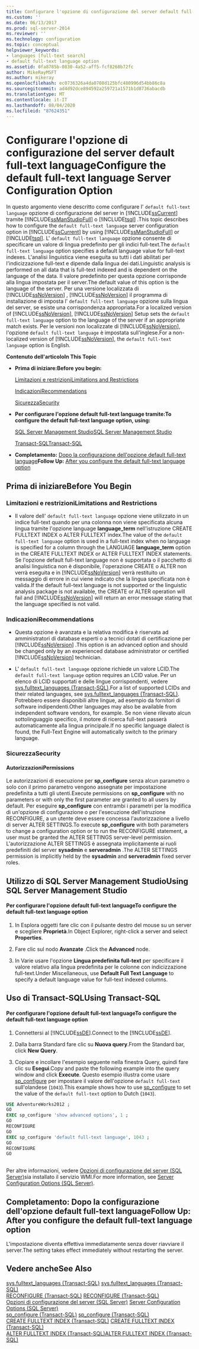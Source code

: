 ```yaml
---
title: Configurare l'opzione di configurazione del server default full-text language | Microsoft Docs
ms.custom: ''
ms.date: 06/13/2017
ms.prod: sql-server-2014
ms.reviewer: ''
ms.technology: configuration
ms.topic: conceptual
helpviewer_keywords:
- languages [full-text search]
- default full-text language option
ms.assetid: 0fa8785b-0830-4a52-aff5-fcf8268b72fc
author: MikeRayMSFT
ms.author: mikeray
ms.openlocfilehash: ec0736326a4da0708d125bfc480996d54bb86c8a
ms.sourcegitcommit: ad4d92dce894592a259721a1571b1d8736abacdb
ms.translationtype: MT
ms.contentlocale: it-IT
ms.lasthandoff: 08/04/2020
ms.locfileid: "87624351"
---
```

# <a name="configure-the-default-full-text-language-server-configuration-option"></a><span data-ttu-id="518a7-102">Configurare l'opzione di configurazione del server default full-text language</span><span class="sxs-lookup"><span data-stu-id="518a7-102">Configure the default full-text language Server Configuration Option</span></span>
  <span data-ttu-id="518a7-103">In questo argomento viene descritto come configurare l' `default full-text language` opzione di configurazione del server in [!INCLUDE[ssCurrent](../../includes/sscurrent-md.md)] tramite [!INCLUDE[ssManStudioFull](../../includes/ssmanstudiofull-md.md)] o [!INCLUDE[tsql](../../includes/tsql-md.md)] .</span><span class="sxs-lookup"><span data-stu-id="518a7-103">This topic describes how to configure the `default full-text language` server configuration option in [!INCLUDE[ssCurrent](../../includes/sscurrent-md.md)] by using [!INCLUDE[ssManStudioFull](../../includes/ssmanstudiofull-md.md)] or [!INCLUDE[tsql](../../includes/tsql-md.md)].</span></span> <span data-ttu-id="518a7-104">L' `default full-text language` opzione consente di specificare un valore di lingua predefinito per gli indici full-text.</span><span class="sxs-lookup"><span data-stu-id="518a7-104">The `default full-text language` option specifies a default language value for full-text indexes.</span></span> <span data-ttu-id="518a7-105">L'analisi linguistica viene eseguita su tutti i dati abilitati per l'indicizzazione full-text e dipende dalla lingua dei dati.</span><span class="sxs-lookup"><span data-stu-id="518a7-105">Linguistic analysis is performed on all data that is full-text indexed and is dependent on the language of the data.</span></span> <span data-ttu-id="518a7-106">Il valore predefinito per questa opzione corrisponde alla lingua impostata per il server.</span><span class="sxs-lookup"><span data-stu-id="518a7-106">The default value of this option is the language of the server.</span></span> <span data-ttu-id="518a7-107">Per una versione localizzata di [!INCLUDE[ssNoVersion](../../includes/ssnoversion-md.md)] , [!INCLUDE[ssNoVersion](../../includes/ssnoversion-md.md)] il programma di installazione di imposta l' `default full-text language` opzione sulla lingua del server, se esiste una corrispondenza appropriata.</span><span class="sxs-lookup"><span data-stu-id="518a7-107">For a localized version of [!INCLUDE[ssNoVersion](../../includes/ssnoversion-md.md)], [!INCLUDE[ssNoVersion](../../includes/ssnoversion-md.md)] Setup sets the `default full-text language` option to the language of the server if an appropriate match exists.</span></span> <span data-ttu-id="518a7-108">Per le versioni non localizzate di [!INCLUDE[ssNoVersion](../../includes/ssnoversion-md.md)], l'opzione `default full-text language` è impostata sull'inglese.</span><span class="sxs-lookup"><span data-stu-id="518a7-108">For a non-localized version of [!INCLUDE[ssNoVersion](../../includes/ssnoversion-md.md)], the `default full-text language` option is English.</span></span>  
  
 <span data-ttu-id="518a7-109">**Contenuto dell'articolo**</span><span class="sxs-lookup"><span data-stu-id="518a7-109">**In This Topic**</span></span>  
  
-   <span data-ttu-id="518a7-110">**Prima di iniziare:**</span><span class="sxs-lookup"><span data-stu-id="518a7-110">**Before you begin:**</span></span>  
  
     [<span data-ttu-id="518a7-111">Limitazioni e restrizioni</span><span class="sxs-lookup"><span data-stu-id="518a7-111">Limitations and Restrictions</span></span>](#Restrictions)  
  
     [<span data-ttu-id="518a7-112">Indicazioni</span><span class="sxs-lookup"><span data-stu-id="518a7-112">Recommendations</span></span>](#Recommendations)  
  
     [<span data-ttu-id="518a7-113">Sicurezza</span><span class="sxs-lookup"><span data-stu-id="518a7-113">Security</span></span>](#Security)  
  
-   <span data-ttu-id="518a7-114">**Per configurare l'opzione default full-text language tramite:**</span><span class="sxs-lookup"><span data-stu-id="518a7-114">**To configure the default full-text language option, using:**</span></span>  
  
     [<span data-ttu-id="518a7-115">SQL Server Management Studio</span><span class="sxs-lookup"><span data-stu-id="518a7-115">SQL Server Management Studio</span></span>](#SSMSProcedure)  
  
     [<span data-ttu-id="518a7-116">Transact-SQL</span><span class="sxs-lookup"><span data-stu-id="518a7-116">Transact-SQL</span></span>](#TsqlProcedure)  
  
-   <span data-ttu-id="518a7-117">**Completamento:**  [Dopo la configurazione dell'opzione default full-text language](#FollowUp)</span><span class="sxs-lookup"><span data-stu-id="518a7-117">**Follow Up:**  [After you configure the default full-text language option](#FollowUp)</span></span>  
  
##  <a name="before-you-begin"></a><a name="BeforeYouBegin"></a> <span data-ttu-id="518a7-118">Prima di iniziare</span><span class="sxs-lookup"><span data-stu-id="518a7-118">Before You Begin</span></span>  
  
###  <a name="limitations-and-restrictions"></a><a name="Restrictions"></a> <span data-ttu-id="518a7-119">Limitazioni e restrizioni</span><span class="sxs-lookup"><span data-stu-id="518a7-119">Limitations and Restrictions</span></span>  
  
-   <span data-ttu-id="518a7-120">Il valore dell' `default full-text language` opzione viene utilizzato in un indice full-text quando per una colonna non viene specificata alcuna lingua tramite l'opzione language **language_term** nell'istruzione CREATE FULLTEXT INDEX o ALTER FULLTEXT index.</span><span class="sxs-lookup"><span data-stu-id="518a7-120">The value of the `default full-text language` option is used in a full-text index when no language is specified for a column through the LANGUAGE **language_term** option in the CREATE FULLTEXT INDEX or ALTER FULLTEXT INDEX statements.</span></span> <span data-ttu-id="518a7-121">Se l'opzione default full-text language non è supportata o il pacchetto di analisi linguistica non è disponibile, l'operazione CREATE o ALTER non verrà eseguita e in [!INCLUDE[ssNoVersion](../../includes/ssnoversion-md.md)] verrà restituito un messaggio di errore in cui viene indicato che la lingua specificata non è valida.</span><span class="sxs-lookup"><span data-stu-id="518a7-121">If the default full-text language is not supported or the linguistic analysis package is not available, the CREATE or ALTER operation will fail and [!INCLUDE[ssNoVersion](../../includes/ssnoversion-md.md)] will return an error message stating that the language specified is not valid.</span></span>  
  
###  <a name="recommendations"></a><a name="Recommendations"></a> <span data-ttu-id="518a7-122">Indicazioni</span><span class="sxs-lookup"><span data-stu-id="518a7-122">Recommendations</span></span>  
  
-   <span data-ttu-id="518a7-123">Questa opzione è avanzata e la relativa modifica è riservata ad amministratori di database esperti o a tecnici dotati di certificazione per [!INCLUDE[ssNoVersion](../../includes/ssnoversion-md.md)] .</span><span class="sxs-lookup"><span data-stu-id="518a7-123">This option is an advanced option and should be changed only by an experienced database administrator or certified [!INCLUDE[ssNoVersion](../../includes/ssnoversion-md.md)] technician.</span></span>  
  
-   <span data-ttu-id="518a7-124">L' `default full-text language` opzione richiede un valore LCID.</span><span class="sxs-lookup"><span data-stu-id="518a7-124">The `default full-text language` option requires an LCID value.</span></span> <span data-ttu-id="518a7-125">Per un elenco di LCID supportati e delle lingue corrispondenti, vedere [sys.fulltext_languages &#40;Transact-SQL&#41;](/sql/relational-databases/system-catalog-views/sys-fulltext-languages-transact-sql).</span><span class="sxs-lookup"><span data-stu-id="518a7-125">For a list of supported LCIDs and their related languages, see [sys.fulltext_languages &#40;Transact-SQL&#41;](/sql/relational-databases/system-catalog-views/sys-fulltext-languages-transact-sql).</span></span> <span data-ttu-id="518a7-126">Potrebbero essere disponibili altre lingue, ad esempio da fornitori di software indipendenti.</span><span class="sxs-lookup"><span data-stu-id="518a7-126">Other languages may also be available from independent software vendors, for example.</span></span> <span data-ttu-id="518a7-127">Se non viene rilevato alcun sottolinguaggio specifico, il motore di ricerca full-text passerà automaticamente alla lingua principale.</span><span class="sxs-lookup"><span data-stu-id="518a7-127">If no specific language dialect is found, the Full-Text Engine will automatically switch to the primary language.</span></span>  
  
###  <a name="security"></a><a name="Security"></a> <span data-ttu-id="518a7-128">Sicurezza</span><span class="sxs-lookup"><span data-stu-id="518a7-128">Security</span></span>  
  
####  <a name="permissions"></a><a name="Permissions"></a> <span data-ttu-id="518a7-129">Autorizzazioni</span><span class="sxs-lookup"><span data-stu-id="518a7-129">Permissions</span></span>  
 <span data-ttu-id="518a7-130">Le autorizzazioni di esecuzione per **sp_configure** senza alcun parametro o solo con il primo parametro vengono assegnate per impostazione predefinita a tutti gli utenti.</span><span class="sxs-lookup"><span data-stu-id="518a7-130">Execute permissions on **sp_configure** with no parameters or with only the first parameter are granted to all users by default.</span></span> <span data-ttu-id="518a7-131">Per eseguire **sp_configure** con entrambi i parametri per la modifica di un'opzione di configurazione o per l'esecuzione dell'istruzione RECONFIGURE, a un utente deve essere concessa l'autorizzazione a livello di server ALTER SETTINGS.</span><span class="sxs-lookup"><span data-stu-id="518a7-131">To execute **sp_configure** with both parameters to change a configuration option or to run the RECONFIGURE statement, a user must be granted the ALTER SETTINGS server-level permission.</span></span> <span data-ttu-id="518a7-132">L'autorizzazione ALTER SETTINGS è assegnata implicitamente ai ruoli predefiniti del server **sysadmin** e **serveradmin** .</span><span class="sxs-lookup"><span data-stu-id="518a7-132">The ALTER SETTINGS permission is implicitly held by the **sysadmin** and **serveradmin** fixed server roles.</span></span>  
  
##  <a name="using-sql-server-management-studio"></a><a name="SSMSProcedure"></a> <span data-ttu-id="518a7-133">Utilizzo di SQL Server Management Studio</span><span class="sxs-lookup"><span data-stu-id="518a7-133">Using SQL Server Management Studio</span></span>  
  
#### <a name="to-configure-the-default-full-text-language-option"></a><span data-ttu-id="518a7-134">Per configurare l'opzione default full-text language</span><span class="sxs-lookup"><span data-stu-id="518a7-134">To configure the default full-text language option</span></span>  
  
1.  <span data-ttu-id="518a7-135">In Esplora oggetti fare clic con il pulsante destro del mouse su un server e scegliere **Proprietà**.</span><span class="sxs-lookup"><span data-stu-id="518a7-135">In Object Explorer, right-click a server and select **Properties**.</span></span>  
  
2.  <span data-ttu-id="518a7-136">Fare clic sul nodo **Avanzate** .</span><span class="sxs-lookup"><span data-stu-id="518a7-136">Click the **Advanced** node.</span></span>  
  
3.  <span data-ttu-id="518a7-137">In Varie usare l'opzione **Lingua predefinita full-text** per specificare il valore relativo alla lingua predefinita per le colonne con indicizzazione full-text.</span><span class="sxs-lookup"><span data-stu-id="518a7-137">Under Miscellaneous, use **Default Full Text Language** to specify a default language value for full-text indexed columns.</span></span>  
  
##  <a name="using-transact-sql"></a><a name="TsqlProcedure"></a> <span data-ttu-id="518a7-138">Uso di Transact-SQL</span><span class="sxs-lookup"><span data-stu-id="518a7-138">Using Transact-SQL</span></span>  
  
#### <a name="to-configure-the-default-full-text-language-option"></a><span data-ttu-id="518a7-139">Per configurare l'opzione default full-text language</span><span class="sxs-lookup"><span data-stu-id="518a7-139">To configure the default full-text language option</span></span>  
  
1.  <span data-ttu-id="518a7-140">Connettersi al [!INCLUDE[ssDE](../../includes/ssde-md.md)].</span><span class="sxs-lookup"><span data-stu-id="518a7-140">Connect to the [!INCLUDE[ssDE](../../includes/ssde-md.md)].</span></span>  
  
2.  <span data-ttu-id="518a7-141">Dalla barra Standard fare clic su **Nuova query**.</span><span class="sxs-lookup"><span data-stu-id="518a7-141">From the Standard bar, click **New Query**.</span></span>  
  
3.  <span data-ttu-id="518a7-142">Copiare e incollare l'esempio seguente nella finestra Query, quindi fare clic su **Esegui**.</span><span class="sxs-lookup"><span data-stu-id="518a7-142">Copy and paste the following example into the query window and click **Execute**.</span></span> <span data-ttu-id="518a7-143">Questo esempio illustra come usare [sp_configure](/sql/relational-databases/system-stored-procedures/sp-configure-transact-sql) per impostare il valore dell'opzione `default full-text` sull'olandese (`1043`).</span><span class="sxs-lookup"><span data-stu-id="518a7-143">This example shows how to use [sp_configure](/sql/relational-databases/system-stored-procedures/sp-configure-transact-sql) to set the value of the `default full-text` option to Dutch (`1043`).</span></span>  
  
```sql  
USE AdventureWorks2012 ;  
GO  
EXEC sp_configure 'show advanced options', 1 ;  
GO  
RECONFIGURE  
GO  
EXEC sp_configure 'default full-text language', 1043 ;  
GO  
RECONFIGURE  
GO  
  
```  
  
 <span data-ttu-id="518a7-144">Per altre informazioni, vedere [Opzioni di configurazione del server &#40;SQL Server&#41;](server-configuration-options-sql-server.md)sia installato il servizio WMI.</span><span class="sxs-lookup"><span data-stu-id="518a7-144">For more information, see [Server Configuration Options &#40;SQL Server&#41;](server-configuration-options-sql-server.md).</span></span>  
  
##  <a name="follow-up-after-you-configure-the-default-full-text-language-option"></a><a name="FollowUp"></a> <span data-ttu-id="518a7-145">Completamento: Dopo la configurazione dell'opzione default full-text language</span><span class="sxs-lookup"><span data-stu-id="518a7-145">Follow Up: After you configure the default full-text language option</span></span>  
 <span data-ttu-id="518a7-146">L'impostazione diventa effettiva immediatamente senza dover riavviare il server.</span><span class="sxs-lookup"><span data-stu-id="518a7-146">The setting takes effect immediately without restarting the server.</span></span>  
  
## <a name="see-also"></a><span data-ttu-id="518a7-147">Vedere anche</span><span class="sxs-lookup"><span data-stu-id="518a7-147">See Also</span></span>  
 <span data-ttu-id="518a7-148">[sys.fulltext_languages &#40;Transact-SQL&#41;](/sql/relational-databases/system-catalog-views/sys-fulltext-languages-transact-sql) </span><span class="sxs-lookup"><span data-stu-id="518a7-148">[sys.fulltext_languages &#40;Transact-SQL&#41;](/sql/relational-databases/system-catalog-views/sys-fulltext-languages-transact-sql) </span></span>  
 <span data-ttu-id="518a7-149">[RECONFIGURE &#40;Transact-SQL&#41;](/sql/t-sql/language-elements/reconfigure-transact-sql) </span><span class="sxs-lookup"><span data-stu-id="518a7-149">[RECONFIGURE &#40;Transact-SQL&#41;](/sql/t-sql/language-elements/reconfigure-transact-sql) </span></span>  
 <span data-ttu-id="518a7-150">[Opzioni di configurazione del server &#40;SQL Server&#41;](server-configuration-options-sql-server.md) </span><span class="sxs-lookup"><span data-stu-id="518a7-150">[Server Configuration Options &#40;SQL Server&#41;](server-configuration-options-sql-server.md) </span></span>  
 <span data-ttu-id="518a7-151">[sp_configure &#40;Transact-SQL&#41;](/sql/relational-databases/system-stored-procedures/sp-configure-transact-sql) </span><span class="sxs-lookup"><span data-stu-id="518a7-151">[sp_configure &#40;Transact-SQL&#41;](/sql/relational-databases/system-stored-procedures/sp-configure-transact-sql) </span></span>  
 <span data-ttu-id="518a7-152">[CREATE FULLTEXT INDEX &#40;Transact-SQL&#41;](/sql/t-sql/statements/create-fulltext-index-transact-sql) </span><span class="sxs-lookup"><span data-stu-id="518a7-152">[CREATE FULLTEXT INDEX &#40;Transact-SQL&#41;](/sql/t-sql/statements/create-fulltext-index-transact-sql) </span></span>  
 [<span data-ttu-id="518a7-153">ALTER FULLTEXT INDEX &#40;Transact-SQL&#41;</span><span class="sxs-lookup"><span data-stu-id="518a7-153">ALTER FULLTEXT INDEX &#40;Transact-SQL&#41;</span></span>](/sql/t-sql/statements/alter-fulltext-index-transact-sql)  
  
  
